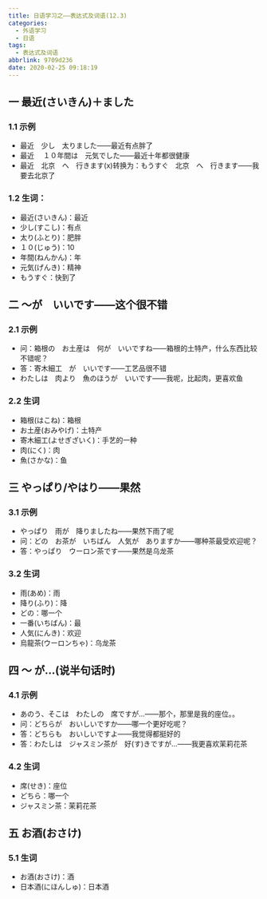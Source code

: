 ```yaml
---
title: 日语学习之——表达式及词语(12.3)
categories:
  - 外语学习
  - 日语
tags:
  - 表达式及词语
abbrlink: 9709d236
date: 2020-02-25 09:18:19
---
```

## 一 最近(さいきん)＋ました

### 1.1 示例

* 最近　少し　太りました——最近有点胖了
* 最近 　１０年間は　元気でした——最近十年都很健康
* 最近　北京　へ　行きます(x)转换为：もうすぐ　北京　へ　行きます——我要去北京了

<!--more-->

### 1.2 生词：  

* 最近(さいきん)：最近
* 少し(すこし)：有点
* 太り(ふとり)：肥胖
* １０(じゅう)：10
* 年間(ねんかん)：年
* 元気(げんき)：精神
* もうすぐ：快到了

## 二 ～が　いいです——这个很不错

### 2.1 示例

* 问：箱根の　お土産は　何が　いいですね——箱根的土特产，什么东西比较不错呢？
* 答：寄木細工　が　いいです——工艺品很不错
* わたしは　肉より　魚のほうが　いいです——我呢，比起肉，更喜欢鱼

### 2.2 生词

* 箱根(はこね)：箱根
* お土産(おみやげ)：土特产
* 寄木細工(よせぎざいく)：手艺的一种
* 肉(にく)：肉
* 魚(さかな)：鱼

## 三 やっぱり/やはり——果然

### 3.1 示例

* やっぱり　雨が　降りましたね——果然下雨了呢
* 问：どの　お茶が　いちばん　人気が　ありますか——哪种茶最受欢迎呢？
* 答：やっぱり　ウーロン茶です——果然是乌龙茶

### 3.2 生词

* 雨(あめ)：雨
* 降り(ふり)：降
* どの：哪一个
* 一番(いちばん)：最
* 人気(にんき)：欢迎
* 烏龍茶(ウーロンちゃ)：乌龙茶

## 四 ～ が...(说半句话时)

### 4.1 示例

* あのう、そこは　わたしの　席ですが...——那个，那里是我的座位。。
* 问：どちらが　おいしいですか——哪一个更好吃呢？
* 答：どちらも　おいしいですよ——我觉得都挺好的
* 答：わたしは　ジャスミン茶が　好(す)きですが...——我更喜欢茉莉花茶 

### 4.2 生词

* 席(せき)：座位
* どちら：哪一个
* ジャスミン茶：茉莉花茶

## 五 お酒(おさけ)

### 5.1 生词

* お酒(おさけ)：酒
* 日本酒(にほんしゅ)：日本酒